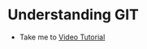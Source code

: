 # Understanding GIT
  - Take me to [Video Tutorial](https://kodekloud.com/courses/1085975/lectures/23244955)
  